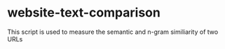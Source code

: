 # website-text-comparison
This script is used to measure the semantic and n-gram similiarity of two URLs
